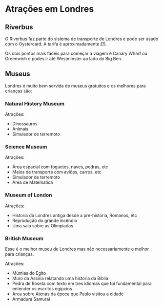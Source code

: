 # Atrações em Londres

## Riverbus

O Riverbus faz parte do sistema de transporte de Londres e pode ser usado com o Oystercard. A tarifa é aproximadamente £5.

Os dois pontos mais fáceis para começar a viagem é Canary Wharf ou Greenwich e podes ir até Westminster ao lado do Big Ben.

## Museus

Londres é muito bem servida de museus gratuitos e os melhores para crianças são:

### Natural History Museum

Atrações:

- Dinossauros
- Animais
- Simulador de terremoto


### Science Museum

Atrações:

- Área espacial com foguetes, naves, pedras, etc
- Meios de transporte com aviões, carros, etc
- Simulador de terremoto
- Area de Matematica


### Museum of London

Atrações:

- Historia da Londres antiga desde a pre-historia, Romanos, etc
- Reprodução do grande incêndio
- Uma sala sobre as Olimpiadas

### British Museum

Esse é o melhor museu de Londres mas não necessariamente o melhor para crianças.

Atrações:

- Múmias do Egito
- Muro da Assiria relatando uma historia da Biblia
- Pedra de Roseta com texto em tres idiomas que foi fundamental para entender os escritos egipcios
- Area sobre Atenas da época que Paulo visitou a cidade
- Armadura Samurai
